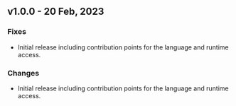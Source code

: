 ## v1.0.0 - 20 Feb, 2023

### Fixes
- Initial release including contribution points for the language and runtime access.

### Changes
- Initial release including contribution points for the language and runtime access.



